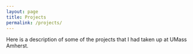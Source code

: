 ```yaml
---
layout: page
title: Projects
permalink: /projects/
---
```


Here is a description of some of the projects that I had taken up at UMass Amherst. 
